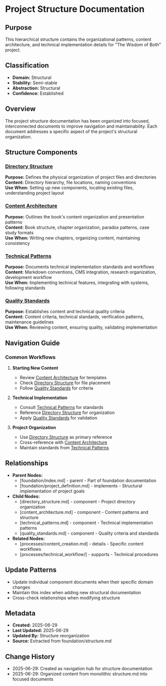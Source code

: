 # Project Structure Documentation

## Purpose
This hierarchical structure contains the organizational patterns, content architecture, and technical implementation details for "The Wisdom of Both" project.

## Classification
- **Domain:** Structural
- **Stability:** Semi-stable
- **Abstraction:** Structural
- **Confidence:** Established

## Overview
The project structure documentation has been organized into focused, interconnected documents to improve navigation and maintainability. Each document addresses a specific aspect of the project's structural organization.

## Structure Components

### [Directory Structure](directory-structure.md)
**Purpose:** Defines the physical organization of project files and directories  
**Content:** Directory hierarchy, file locations, naming conventions  
**Use When:** Setting up new components, locating existing files, understanding project layout

### [Content Architecture](content-architecture.md)
**Purpose:** Outlines the book's content organization and presentation patterns  
**Content:** Book structure, chapter organization, paradox patterns, case study formats  
**Use When:** Writing new chapters, organizing content, maintaining consistency

### [Technical Patterns](technical-patterns.md)
**Purpose:** Documents technical implementation standards and workflows  
**Content:** Markdown conventions, CMS integration, research organization, development workflow  
**Use When:** Implementing technical features, integrating with systems, following standards

### [Quality Standards](quality-standards.md)
**Purpose:** Establishes content and technical quality criteria  
**Content:** Content criteria, technical standards, verification patterns, maintenance guidelines  
**Use When:** Reviewing content, ensuring quality, validating implementation

## Navigation Guide

### Common Workflows

1. **Starting New Content**
   - Review [Content Architecture](content-architecture.md) for templates
   - Check [Directory Structure](directory-structure.md) for file placement
   - Follow [Quality Standards](quality-standards.md) for criteria

2. **Technical Implementation**
   - Consult [Technical Patterns](technical-patterns.md) for standards
   - Reference [Directory Structure](directory-structure.md) for organization
   - Apply [Quality Standards](quality-standards.md) for validation

3. **Project Organization**
   - Use [Directory Structure](directory-structure.md) as primary reference
   - Cross-reference with [Content Architecture](content-architecture.md)
   - Maintain standards from [Technical Patterns](technical-patterns.md)

## Relationships
- **Parent Nodes:** 
  - [foundation/index.md] - parent - Part of foundation documentation
  - [foundation/project_definition.md] - implements - Structural implementation of project goals
- **Child Nodes:** 
  - [directory_structure.md] - component - Project directory organization
  - [content_architecture.md] - component - Content patterns and structure
  - [technical_patterns.md] - component - Technical implementation patterns
  - [quality_standards.md] - component - Quality criteria and standards
- **Related Nodes:** 
  - [processes/content_creation.md] - details - Specific content workflows
  - [processes/technical_workflow/] - supports - Technical procedures

## Update Patterns
- Update individual component documents when their specific domain changes
- Maintain this index when adding new structural documentation
- Cross-check relationships when modifying structure

## Metadata
- **Created:** 2025-06-29
- **Last Updated:** 2025-06-29
- **Updated By:** Structure reorganization
- **Source:** Extracted from foundation/structure.md

## Change History
- 2025-06-29: Created as navigation hub for structure documentation
- 2025-06-29: Organized content from monolithic structure.md into focused documents